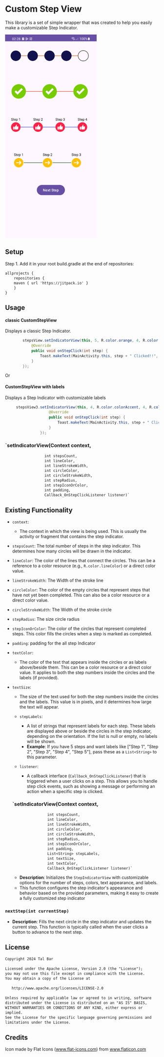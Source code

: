 # Custom Step View
This library is a set of simple wrapper that was created to help you easily make a customizable Step Indicator.

<img src="https://github.com/TalBar4444/CustomStepView/blob/master/screenshot.png" width="300">

## Setup
Step 1. Add it in your root build.gradle at the end of repositories:
```
allprojects {
    repositories {
	maven { url 'https://jitpack.io' }
    }
}
```
## Usage

#### classic CustomStepView
Displays a classic Step Indicator. 

```java
        stepsView.setIndicatorView(this, 5, R.color.orange, 4, R.color.darker_gray, 5, 3, R.color.navy, 5, new Callback_OnStepClickListener() {
            @Override
            public void onStepClick(int step) {
                Toast.makeText(MainActivity.this, step + " Clicked!!", Toast.LENGTH_SHORT).show();
            }
        });
```
Or
#### CustomStepView with labels
Displays a Step Indicator with customizable labels

```java
     stepsView3.setIndicatorView(this, 4, R.color.colorAccent, 4, R.color.colorPrimary, 5, 3, R.drawable.ic_like, 10, labels, 40, R.color.black, new Callback_OnStepClickListener() {
                    @Override
                    public void onStepClick(int step) {
                        Toast.makeText(MainActivity.this, step + " Clicked!!", Toast.LENGTH_SHORT).show();
                    }
                });
```
### `setIndicatorView(Context context,
                      int stepsCount,
                      int lineColor,
                      int lineStrokeWidth,
                      int circleColor,
                      int circleStrokeWidth,
                      int stepRadius,
                      int stepIconOrColor,
                      int padding,
                      Callback_OnStepClickListener listener)`
		      
## Existing Functionality
 
- `context`: 
    - The context in which the view is being used. This is usually the activity or fragment that contains the step indicator.

- `stepsCount`: The total number of steps in the step indicator. This determines how many circles will be drawn in the indicator.

- `lineColor`: The color of the lines that connect the circles. This can be a reference to a color resource (e.g., `R.color.lineColor`) or a direct color value.

- `lineStrokeWidth`: The Width of the stroke line 

- `circleColor`: The color of the empty circles that represent steps that have not yet been completed. This can also be a color resource or a direct color value.

- `circleStrokeWidth`: The Width of the stroke circle 

- `stepRadius`: The size circle radius

- `stepIconOrColor`: The color of the circles that represent completed steps. This color fills the circles when a step is marked as completed.

- `padding`: padding for the all step Indicator

- `textColor`: 
    - The color of the text that appears inside the circles or as labels above/beside them. This can be a color resource or a direct color value. It applies to both the step numbers inside the circles and the labels (if provided).

- `textSize`: 
    - The size of the text used for both the step numbers inside the circles and the labels. This value is in pixels, and it determines how large the text will appear.

  - `stepLabels`: 
    - A list of strings that represent labels for each step. These labels are displayed above or beside the circles in the step indicator, depending on the orientation. If the list is null or empty, no labels will be shown.
    - **Example**: If you have 5 steps and want labels like ["Step 1", "Step 2", "Step 3", "Step 4", "Step 5"], pass these as a `List<String>` to this parameter.

  - `listener`: 
    - A callback interface (`Callback_OnStepClickListener`) that is triggered when a user clicks on a step. This allows you to handle step click events, such as showing a message or performing an action when a specific step is clicked.

  ### `setIndicatorView(Context context,
                      int stepsCount,
                      int lineColor,
                      int lineStrokeWidth,
                      int circleColor,
                      int circleStrokeWidth,
                      int stepRadius,
                      int stepIconOrColor,
                      int padding,
                      List<String> stepLabels,
                      int textSize,
                      int textColor,
                      Callback_OnStepClickListener listener)`

  - **Description**: Initializes the `StepIndicatorView` with customizable options for the number of steps, colors, text appearance, and labels.
  - This function configures the step indicator's appearance and behavior based on the provided parameters, making it easy to create a fully customized step indicator


### `nextStep(int currentStep)`

- **Description**: Fills the next circle in the step indicator and updates the current step.
 This function is typically called when the user clicks a button to advance to the next step.


## License

    Copyright 2024 Tal Bar

    Licensed under the Apache License, Version 2.0 (the "License");
    you may not use this file except in compliance with the License.
    You may obtain a copy of the License at

       http://www.apache.org/licenses/LICENSE-2.0

    Unless required by applicable law or agreed to in writing, software
    distributed under the License is distributed on an "AS IS" BASIS,
    WITHOUT WARRANTIES OR CONDITIONS OF ANY KIND, either express or implied.
    See the License for the specific language governing permissions and
    limitations under the License.
      
## Credits
Icon made by Flat Icons (www.flat-icons.com) from www.flaticon.com
